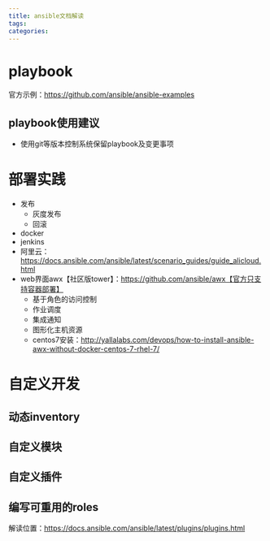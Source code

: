 ```yaml
---
title: ansible文档解读
tags:
categories:
---
```

# playbook
官方示例：https://github.com/ansible/ansible-examples

## playbook使用建议
* 使用git等版本控制系统保留playbook及变更事项

# 部署实践
* 发布
    - 灰度发布
    - 回滚
* docker
* jenkins
* 阿里云：<https://docs.ansible.com/ansible/latest/scenario_guides/guide_alicloud.html>
* web界面awx【社区版tower】：https://github.com/ansible/awx【官方只支持容器部署】
    - 基于角色的访问控制
    - 作业调度
    - 集成通知
    - 图形化主机资源
    - centos7安装：http://yallalabs.com/devops/how-to-install-ansible-awx-without-docker-centos-7-rhel-7/

# 自定义开发
## 动态inventory
## 自定义模块
## 自定义插件
## 编写可重用的roles

解读位置：https://docs.ansible.com/ansible/latest/plugins/plugins.html
